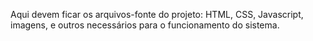 Aqui devem ficar os arquivos-fonte do projeto: HTML, CSS, Javascript, imagens, e outros necessários para o 
funcionamento do sistema.
